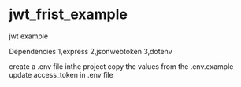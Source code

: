 # jwt_frist_example
jwt example

Dependencies
  1,express
  2,jsonwebtoken
  3,dotenv
 
 create a .env file inthe project
 copy the values from the .env.example
 update access_token in .env file
